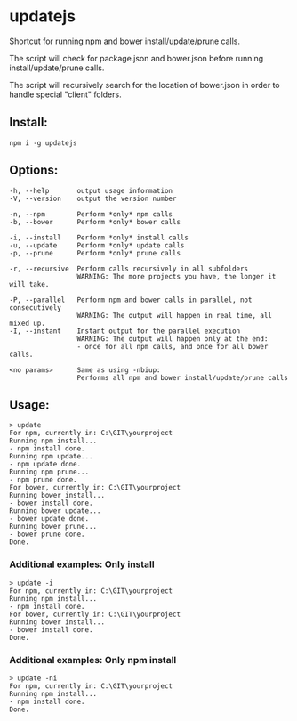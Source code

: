 # updatejs

Shortcut for running npm and bower install/update/prune calls.

The script will check for package.json and bower.json before running install/update/prune calls.

The script will recursively search for the location of bower.json in order to handle special "client" folders.

## Install:
    npm i -g updatejs

## Options:
    -h, --help       output usage information
    -V, --version    output the version number

    -n, --npm        Perform *only* npm calls
    -b, --bower      Perform *only* bower calls

    -i, --install    Perform *only* install calls
    -u, --update     Perform *only* update calls
    -p, --prune      Perform *only* prune calls

    -r, --recursive  Perform calls recursively in all subfolders
                     WARNING: The more projects you have, the longer it will take.
    
    -P, --parallel   Perform npm and bower calls in parallel, not consecutively
                     WARNING: The output will happen in real time, all mixed up.
    -I, --instant    Instant output for the parallel execution
                     WARNING: The output will happen only at the end:
                     - once for all npm calls, and once for all bower calls.

    <no params>      Same as using -nbiup:
                     Performs all npm and bower install/update/prune calls
 
## Usage:
    > update
    For npm, currently in: C:\GIT\yourproject
    Running npm install...
    - npm install done.
    Running npm update...
    - npm update done.
    Running npm prune...
    - npm prune done.
    For bower, currently in: C:\GIT\yourproject
    Running bower install...
    - bower install done.
    Running bower update...
    - bower update done.
    Running bower prune...
    - bower prune done.
    Done.

### Additional examples: Only install
    > update -i
    For npm, currently in: C:\GIT\yourproject
    Running npm install...
    - npm install done.
    For bower, currently in: C:\GIT\yourproject
    Running bower install...
    - bower install done.
    Done.

### Additional examples: Only npm install
    > update -ni
    For npm, currently in: C:\GIT\yourproject
    Running npm install...
    - npm install done.
    Done.
